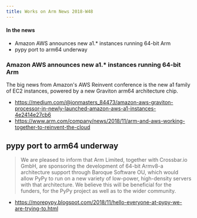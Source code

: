 ```yaml
---
title: Works on Arm News 2018-W48
---
```


#### In the news

* Amazon AWS announces new a1.* instances running 64-bit Arm
* pypy port to arm64 underway

### Amazon AWS announces new a1.* instances running 64-bit Arm

The big news from Amazon's AWS Reinvent conference is the new
a1 family of EC2 instances, powered by a new Graviton arm64
architecture chip. 

* https://medium.com/@jonmasters_84473/amazon-aws-graviton-processor-in-newly-launched-amazon-aws-a1-instances-4e2414e27cb6
* https://www.arm.com/company/news/2018/11/arm-and-aws-working-together-to-reinvent-the-cloud

## pypy port to arm64 underway

> We are pleased to inform that Arm Limited, together with Crossbar.io GmbH, are sponsoring the development of 64-bit Armv8-a architecture support through Baroque Software OU, which would allow PyPy to run on a new variety of low-power, high-density servers with that architecture. We believe this will be beneficial for the funders, for the PyPy project as well as to the wider community.

* https://morepypy.blogspot.com/2018/11/hello-everyone-at-pypy-we-are-trying-to.html
